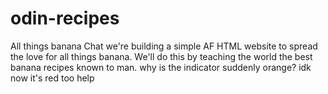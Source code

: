 # odin-recipes
All things banana
	Chat we're building a simple AF HTML website to spread the love for all things banana.
	We'll do this by teaching the world the best banana recipes known to man. 
why is the indicator suddenly orange? idk now it's red too help	

